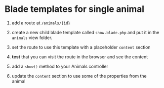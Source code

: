 # Blade templates for single animal

1. add a route at `/animals/{id}`

1. create a new child blade template called `show.blade.php` and put it in the `animals` view folder.

1. set the route to use this template with a placeholder `content` section

1. **test** that you can visit the route in the browser and see the content

1. add a `show()` method to your Animals controller

1. update the `content` section to use some of the properties from the animal


